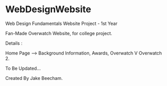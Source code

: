 # WebDesignWebsite
 Web Design Fundamentals Website Project - 1st Year

Fan-Made Overwatch Website, for college project.

Details :

Home Page -->  Background Information, Awards, Overwatch V Overwatch 2.

To Be Updated...

Created By Jake Beecham.
